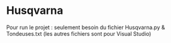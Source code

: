 # Husqvarna
Pour run le projet : seulement besoin du fichier Husqvarna.py & Tondeuses.txt (les autres fichiers sont pour Visual Studio)
